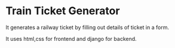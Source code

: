 # Train Ticket Generator


It generates a railway ticket by filling out details of ticket in a form. 

It uses html,css for frontend and django for backend.


